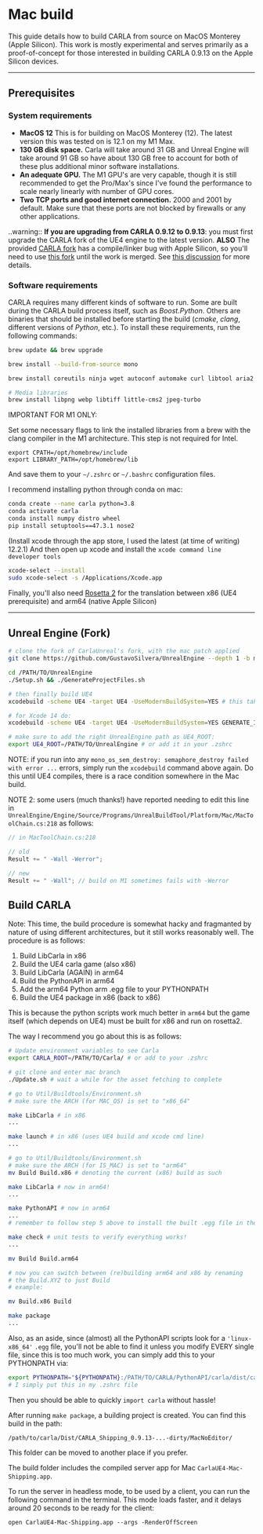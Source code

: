 # Mac build

This guide details how to build CARLA from source on MacOS Monterey (Apple Silicon). This work is mostly experimental and serves primarily as a proof-of-concept for those interested in building CARLA 0.9.13 on the Apple Silicon devices. 

---
## Prerequisites

### System requirements

* __MacOS 12__ This is for building on MacOS Monterey (12). The latest version this was tested on is 12.1 on my M1 Max.
* __130 GB disk space.__ Carla will take around 31 GB and Unreal Engine will take around 91 GB so have about 130 GB free to account for both of these plus additional minor software installations. 
* __An adequate GPU.__ The M1 GPU's are very capable, though it is still recommended to get the Pro/Max's since I've found the performance to scale nearly linearly with number of GPU cores. 
* __Two TCP ports and good internet connection.__ 2000 and 2001 by default. Make sure that these ports are not blocked by firewalls or any other applications. 

..warning::
    __If you are upgrading from CARLA 0.9.12 to 0.9.13__: you must first upgrade the CARLA fork of the UE4 engine to the latest version. **ALSO** The provided [CARLA fork](https://github.com/CarlaUnreal/UnrealEngine) has a compile/linker bug with Apple Silicon, so you'll need to use [this fork](https://github.com/GustavoSilvera/UnrealEngine) until the work is merged. See [this discussion](https://github.com/carla-simulator/carla/discussions/4848) for more details.


### Software requirements

CARLA requires many different kinds of software to run. Some are built during the CARLA build process itself, such as *Boost.Python*. Others are binaries that should be installed before starting the build (*cmake*, *clang*, different versions of *Python*, etc.). To install these requirements, run the following commands:

```bash
brew update && brew upgrade

brew install --build-from-source mono

brew install coreutils ninja wget autoconf automake curl libtool aria2 libiconv

# Media libraries
brew install libpng webp libtiff little-cms2 jpeg-turbo
```

IMPORTANT FOR M1 ONLY:

Set some necessary flags to link the installed libraries from a brew with the clang compiler in the M1 architecture. This step is not required for Intel.

```
export CPATH=/opt/homebrew/include
export LIBRARY_PATH=/opt/homebrew/lib
```

And save them to your `~/.zshrc` or `~/.bashrc` configuration files.

I recommend installing python through conda on mac:
```bash
conda create --name carla python=3.8
conda activate carla
conda install numpy distro wheel
pip install setuptools==47.3.1 nose2
```

(Install xcode through the app store, I used the latest (at time of writing) 12.2.1)
And then open up xcode and install the `xcode command line developer tools`
```bash
xcode-select --install
sudo xcode-select -s /Applications/Xcode.app
```

Finally, you'll also need [Rosetta 2](https://support.apple.com/en-us/HT211861) for the translation between x86 (UE4 prerequisite) and arm64 (native Apple Silicon)

---

## Unreal Engine (Fork)

```bash
# clone the fork of CarlaUnreal's fork, with the mac patch applied
git clone https://github.com/GustavoSilvera/UnrealEngine --depth 1 -b mac-dev

cd /PATH/TO/UnrealEngine
./Setup.sh && ./GenerateProjectFiles.sh

# then finally build UE4
xcodebuild -scheme UE4 -target UE4 -UseModernBuildSystem=YES # this takes a while to complete

# for Xcode 14 do:
xcodebuild -scheme UE4 -target UE4 -UseModernBuildSystem=YES GENERATE_INFOPLIST_FILE=YES

# make sure to add the right UnrealEngine path as UE4_ROOT:
export UE4_ROOT=/PATH/TO/UnrealEngine # or add it in your .zshrc
```

NOTE: if you run into any `mono_os_sem_destroy: semaphore_destroy failed with error ...` errors, simply run the `xcodebuild` command above again. Do this until UE4 compiles, there is a race condition somewhere in the Mac build.

NOTE 2: some users (much thanks!) have reported needing to edit this line in `UnrealEngine/Engine/Source/Programs/UnrealBuildTool/Platform/Mac/MacToolChain.cs:218` as follows:
```cs
// in MacToolChain.cs:218

// old
Result += " -Wall -Werror";

// new
Result += " -Wall"; // build on M1 sometimes fails with -Werror
```

## Build CARLA 

Note: This time, the build procedure is somewhat hacky and fragmanted by nature of using different architectures, but it still works reasonably well. The procedure is as follows:
1. Build LibCarla in x86
2. Build the UE4 carla game (also x86)
3. Build LibCarla (AGAIN) in arm64
4. Build the PythonAPI in arm64
5. Add the arm64 Python arm .egg file to your PYTHONPATH
6. Build the UE4 package in x86 (back to x86)


This is because the python scripts work much better in `arm64` but the game itself (which depends on UE4) must be built for x86 and run on rosetta2.

The way I recommend you go about this is as follows:
```bash
# Update environment variables to see Carla
export CARLA_ROOT=/PATH/TO/Carla/ # or add to your .zshrc

# git clone and enter mac branch
./Update.sh # wait a while for the asset fetching to complete

# go to Util/Buildtools/Environment.sh
# make sure the ARCH (for MAC_OS) is set to "x86_64"

make LibCarla # in x86
...

make launch # in x86 (uses UE4 build and xcode cmd line)
...

# go to Util/Buildtools/Environment.sh
# make sure the ARCH (for IS_MAC) is set to "arm64"
mv Build Build.x86 # denoting the current (x86) build as such

make LibCarla # now in arm64!
...

make PythonAPI # now in arm64
...
# remember to follow step 5 above to install the built .egg file in the PYTHONPATH

make check # unit tests to verify everything works!
...

mv Build Build.arm64

# now you can switch between (re)building arm64 and x86 by renaming
# the Build.XYZ to just Build
# example:

mv Build.x86 Build

make package
...

```

Also, as an aside, since (almost) all the PythonAPI scripts look for a `'linux-x86_64'` `.egg` file, you'll not be able to find it unless you modify EVERY single file, since this is too much work, you can simply add this to your PYTHONPATH via:
```bash
export PYTHONPATH="${PYTHONPATH}:/PATH/TO/CARLA/PythonAPI/carla/dist/carla-0.9.13-py3.8-macosx-11.0-arm64.egg"
# I simply put this in my .zshrc file
```
Then you should be able to quickly `import carla` without hassle!

After running `make package`, a building project is created. You can find this build in the path:

```
/path/to/carla/Dist/CARLA_Shipping_0.9.13-...-dirty/MacNoEditor/
```

This folder can be moved to another place if you prefer.

The build folder includes the compiled server app for Mac `CarlaUE4-Mac-Shipping.app`.

To run the server in headless mode, to be used by a client, you can run the following command in the terminal. This mode loads faster, and it delays around 20 seconds to be ready for the client:

```
open CarlaUE4-Mac-Shipping.app --args -RenderOffScreen
```